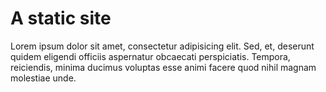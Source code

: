 # A static site

Lorem ipsum dolor sit amet, consectetur adipisicing elit. Sed, et, deserunt quidem eligendi officiis aspernatur obcaecati perspiciatis. Tempora, reiciendis, minima ducimus voluptas esse animi facere quod nihil magnam molestiae unde.
